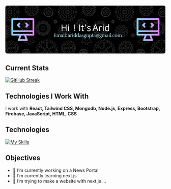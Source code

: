 
![](https://raw.githubusercontent.com/Arid009/Arid009/main/github-header-image.png)

## Current Stats

[![GitHub Streak](https://github-readme-streak-stats.herokuapp.com?user=Arid&theme=whatsapp-light2)](https://git.io/streak-stats)

## Technologies I Work With

I work with __React, Tailwind CSS, Mongodb, Node.js, Express, Bootstrap, Firebase, JavaScript, HTML, CSS__

## Technologies

[![My Skills](https://skillicons.dev/icons?i=js,html,css,express,react,mongodb,tailwind,bootstrap,nodejs)](https://skillicons.dev)

## Objectives

- 🔭 I’m currently working on a News Portal
- 🌱 I’m currently learning next.js
- 🤔 I’m trying to make a website with next.js ...

